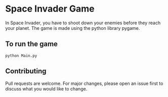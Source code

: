 # Space Invader Game

In Space Invader, you have to shoot down your enemies before they reach your planet. The game is made using the python library pygame.

## To run the game

```
python Main.py
```

## Contributing
Pull requests are welcome. For major changes, please open an issue first to discuss what you would like to change.
